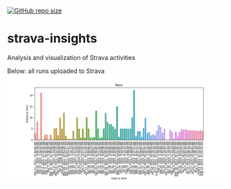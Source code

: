 [![GitHub repo size](https://img.shields.io/github/repo-size/TheNewThinkTank/strava-insights?style=flat&logo=github&logoColor=whitesmoke&label=Repo%20Size)](https://github.com/TheNewThinkTank/strava-insights/archive/refs/heads/main.zip)
# strava-insights
Analysis and visualization of Strava activities

Below: all runs uploaded to Strava
![All Strava runs](all_runs.png)
